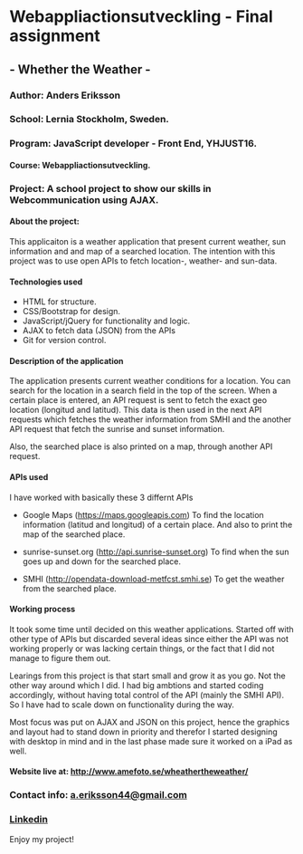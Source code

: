 # Webappliactionsutveckling - Final assignment

##  - Whether the Weather - 

### Author: Anders Eriksson

### School: Lernia Stockholm, Sweden.

### Program: JavaScript developer - Front End, YHJUST16.
#### Course: Webappliactionsutveckling.

### Project: A school project to show our skills in Webcommunication using AJAX.

#### About the project:

This applicaiton is a weather application that present current weather, sun information and and map of a searched location.
The intention with this project was to use open APIs to fetch location-, weather- and sun-data.

#### Technologies used 

* HTML for structure.
* CSS/Bootstrap for design.
* JavaScript/jQuery for functionality and logic.
* AJAX to fetch data (JSON) from the APIs
* Git for version control.

#### Description of the application 

The application presents current weather conditions for a location. You can search for the location in a search field in the top of the screen.
When a certain place is entered, an API request is sent to fetch the exact geo location (longitud and latitud). This data is then used in the next API requests which fetches the weather information from SMHI and the another API request that fetch the sunrise and sunset information. 

Also, the searched place is also printed on a map, through another API request.


#### APIs used

I have worked with basically these 3 differnt APIs

* Google Maps (https://maps.googleapis.com)
To find the location information (latitud and longitud) of a certain place.
And also to print the map of the searched place.

* sunrise-sunset.org (http://api.sunrise-sunset.org)
To find when the sun goes up and down for the searched place.

* SMHI (http://opendata-download-metfcst.smhi.se)
To get the weather from the searched place.

#### Working process

It took some time until decided on this weather applications. Started off with other type of APIs but discarded several ideas since either the API was not working properly or was lacking certain things, or the fact that I did not manage to figure them out.

Learings from this project is that start small and grow it as you go. Not the other way around which I did. I had big ambtions and started coding accordingly, without having total control of the API (mainly the SMHI API). So I have had to scale down on functionality during the way.

Most focus was put on AJAX and JSON on this project, hence the graphics and layout had to stand down in priority and therefor I started designing with desktop in mind and in the last phase made sure it worked on a iPad as well.


#### Website live at: http://www.amefoto.se/wheathertheweather/

### Contact info: a.eriksson44@gmail.com

### [Linkedin](https://se.linkedin.com/in/anders-eriksson-76151a8a "Linkedin")

Enjoy my project!